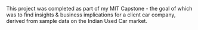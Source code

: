 This project was completed as part of my MIT Capstone - the goal of which was to find insights & business implications for a client car company, derived from sample data on the Indian Used Car market. 
